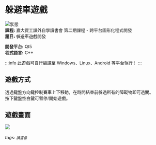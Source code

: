 # 躲避車遊戲
![狀態](https://img.shields.io/badge/status-success-green)  
**課程:** 嘉大資工課外自學讀書會  第二期課程 - 跨平台圖形化程式開發  
**題目:** 躲避車遊戲開發

**開發平台:** Qt5  
**程式語言:** C++

:::info
此遊戲可自行編譯至 Windows、Linux、Android 等平台執行！
:::

## 遊戲方式
透過鍵盤方向鍵控制賽車上下移動，在時間結束前躲過所有的障礙物即可過關。  
按下鍵盤空白鍵可暫停/開始遊戲。

## 遊戲畫面
![](https://i.imgur.com/IGuoYap.jpg)

###### tags: `讀書會`